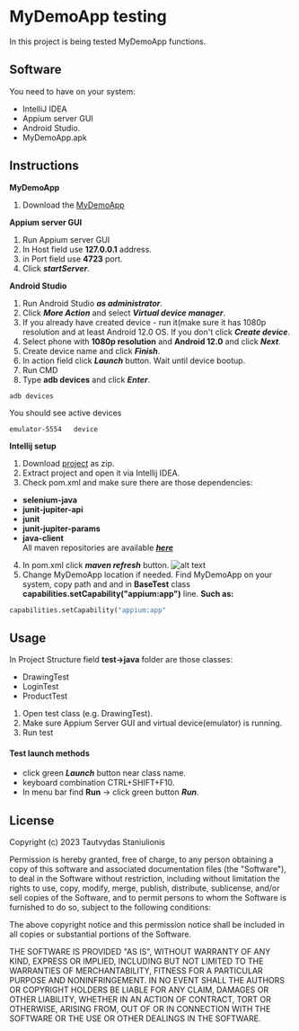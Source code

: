 # MyDemoApp testing

In this project is being tested MyDemoApp functions.

## Software

You need to have on your system:   
- IntelliJ IDEA
- Appium server GUI
- Android Studio.
- MyDemoApp.apk

## Instructions
**MyDemoApp**
1. Download the [MyDemoApp](https://drive.google.com/file/d/1Qngi9VwrClzry8CVPP1RxBPnuU9lpfxw/view?usp=drive_link)

**Appium server GUI**
1. Run Appium server GUI
2. In Host field use **127.0.0.1** address.
3. in Port field use **4723** port.
4. Click ***startServer***.

**Android Studio**
1. Run Android Studio ***as administrator***.
2. Click ***More Action*** and select ***Virtual device manager***.
3. If you already have created device - run it(make sure it has 1080p resolution and at least Android 12.0 OS. If you don't click ***Create device***.
4. Select phone with **1080p resolution** and **Android 12.0** and click ***Next***.
5. Create device name and click ***Finish***.
6. In action field click ***Launch*** button. Wait until device bootup.
7. Run CMD
8. Type **adb devices** and click ***Enter***.
```
adb devices
```
You should see active devices
```
emulator-5554   device
```
**Intellij setup**

1. Download [project](https://github.com/Staniulionis/Demo) as zip.
2. Extract project and open it via Intellij IDEA.
3. Check pom.xml and make sure there are those dependencies: 
- **selenium-java**
- **junit-jupiter-api**
- **junit**
- **junit-jupiter-params**
- **java-client**   
All maven repositories are available ***[here](https://mvnrepository.com/)***
4. In pom.xml click ***maven refresh*** button. ![alt text](https://i.stack.imgur.com/bKPIz.png)
5. Change MyDemoApp location if needed. Find MyDemoApp on your system, copy path and and in **BaseTest** class **capabilities.setCapability("appium:app")** line.
  **Such as:**
  ```python
  capabilities.setCapability("appium:app"
  ```


## Usage

In Project Structure field **test->java** folder are those classes:
- DrawingTest
- LoginTest
- ProductTest

1. Open test class (e.g. DrawingTest).
2. Make sure Appium Server GUI and virtual device(emulator) is running.
3. Run test

#### Test launch methods
- click green ***Launch*** button near class name.
- keyboard combination CTRL+SHIFT+F10.
- In menu bar find **Run** -> click green button ***Run***.

## License

Copyright (c) 2023 Tautvydas Staniulionis

Permission is hereby granted, free of charge, to any person obtaining a copy
of this software and associated documentation files (the "Software"), to deal
in the Software without restriction, including without limitation the rights
to use, copy, modify, merge, publish, distribute, sublicense, and/or sell
copies of the Software, and to permit persons to whom the Software is
furnished to do so, subject to the following conditions:

The above copyright notice and this permission notice shall be included in all
copies or substantial portions of the Software.

THE SOFTWARE IS PROVIDED "AS IS", WITHOUT WARRANTY OF ANY KIND, EXPRESS OR
IMPLIED, INCLUDING BUT NOT LIMITED TO THE WARRANTIES OF MERCHANTABILITY,
FITNESS FOR A PARTICULAR PURPOSE AND NONINFRINGEMENT. IN NO EVENT SHALL THE
AUTHORS OR COPYRIGHT HOLDERS BE LIABLE FOR ANY CLAIM, DAMAGES OR OTHER
LIABILITY, WHETHER IN AN ACTION OF CONTRACT, TORT OR OTHERWISE, ARISING FROM,
OUT OF OR IN CONNECTION WITH THE SOFTWARE OR THE USE OR OTHER DEALINGS IN THE
SOFTWARE.
